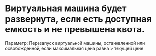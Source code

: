 # Виртуальная машина будет развернута, если есть доступная емкость и не превышена квота.

Параметр: Перезапуск виртуальной машины, остановленной или освобожденной, если максимальная цена равна > текущей цене